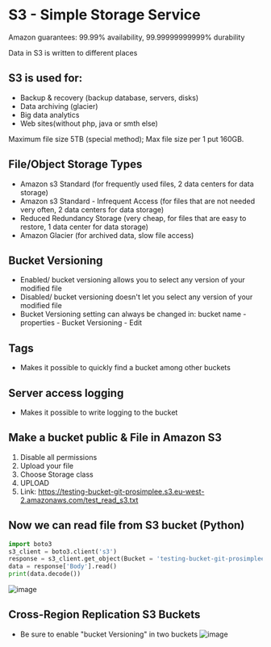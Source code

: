 # S3 - Simple Storage Service
Amazon guarantees: 99.99% availability, 99.99999999999% durability

Data in S3 is written to different places

## S3 is used for:
- Backup & recovery (backup database, servers, disks)
- Data archiving (glacier)
- Big data analytics
- Web sites(without php, java or smth else)

Maximum file size 5TB (special method);
Max file size per 1 put 160GB.

## File/Object Storage Types
- Amazon s3 Standard (for frequently used files, 2 data centers for data storage)
- Amazon s3 Standard - Infrequent Access (for files that are not needed very often, 2 data centers for data storage)
- Reduced Redundancy Storage (very cheap, for files that are easy to restore, 1 data center for data storage)
- Amazon Glacier (for archived data, slow file access)

## Bucket Versioning
- Enabled/ bucket versioning allows you to select any version of your modified file
- Disabled/ bucket versioning doesn't let you select any version of your modified file
- Bucket Versioning setting can always be changed in: bucket name - properties - Bucket Versioning - Edit

## Tags
- Makes it possible to quickly find a bucket among other buckets

## Server access logging
- Makes it possible to write logging to the bucket

## Make a bucket public & File in Amazon S3
1. Disable all permissions
2. Upload your file
3. Choose Storage class
4. UPLOAD
5. Link: https://testing-bucket-git-prosimplee.s3.eu-west-2.amazonaws.com/test_read_s3.txt

## Now we can read file from S3 bucket (Python)
```python
import boto3
s3_client = boto3.client('s3')
response = s3_client.get_object(Bucket = 'testing-bucket-git-prosimplee', Key = 'test_read_s3.txt')
data = response['Body'].read()
print(data.decode())
```
![image](https://user-images.githubusercontent.com/55916170/161436201-03f4130a-3e50-40c0-a020-913f3ec0b0ae.png)

## Cross-Region Replication S3 Buckets
- Be sure to enable "bucket Versioning" in two buckets
![image](https://user-images.githubusercontent.com/55916170/161440638-88edade8-de7b-4685-94ac-2f35abf91631.png)


